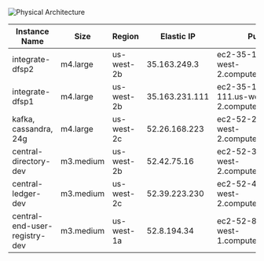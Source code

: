 ![Physical Architecture](./L1P%20diagram.png)

| Instance Name | Size | Region | Elastic IP | Public DNS | Private DNS |	Private IP |
| ------------- | ---- | ------ | ---------- | ---------- | ----------- | ---------- |
| integrate-dfsp2 | m4.large | us-west-2b | 35.163.249.3 | ec2-35-163-249-3.us-west-2.compute.amazonaws.com | ip-172-31-22-112.us-west-2.compute.internal | 172.31.22.112 |
| integrate-dfsp1 | m4.large | us-west-2b | 35.163.231.111 | ec2-35-163-231-111.us-west-2.compute.amazonaws.com | ip-172-31-23-143.us-west-2.compute.internal | 172.31.23.143 |
| kafka, cassandra, 24g | m4.large | us-west-2c | 52.26.168.223 | ec2-52-26-168-223.us-west-2.compute.amazonaws.com | ip-172-31-4-114.us-west-2.compute.internal | 172.31.4.114 |
| central-directory-dev | m3.medium | us-west-2b | 52.42.75.16 | ec2-52-39-223-230.us-west-2.compute.amazonaws.com | ip-172-31-15-38.us-west-2.compute.internal | 172.31.15.38 |
| central-ledger-dev | m3.medium | us-west-2c | 52.39.223.230 | ec2-52-42-75-16.us-west-2.compute.amazonaws.com | ip-172-31-31-12.us-west-2.compute.internal | 172.31.31.12 |
| central-end-user-registry-dev | m3.medium | us-west-1a | 52.8.194.34 | ec2-52-8-194-34.us-west-1.compute.amazonaws.com | ip-172-31-14-82.us-west-1.compute.internal | 172.31.14.82 |
